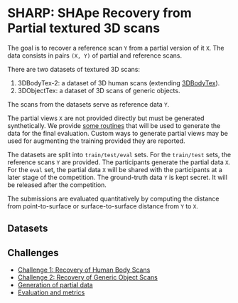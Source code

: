 # SHARP: SHApe Recovery from Partial textured 3D scans

The goal is to recover a reference scan `Y` from a partial version of it `X`.
The data consists in pairs `(X, Y)` of partial and reference scans.

There are two datasets of textured 3D scans:

1. 3DBodyTex-2: a dataset of 3D human scans (extending
   [3DBodyTex](https://cvi2.uni.lu/datasets/)).
2. 3DObjectTex: a dataset of 3D scans of generic objects.

The scans from the datasets serve as reference data `Y`.

The partial views `X` are not provided directly but must be generated
synthetically.
We provide [some routines](sharp/preprocess.py) that will be used to generate
the data for the final evaluation.
Custom ways to generate partial views may be used for augmenting the training
provided they are reported.

The datasets are split into `train/test/eval` sets.
For the `train/test` sets, the reference scans `Y` are provided.
The participants generate the partial data `X`.
For the `eval` set, the partial data `X` will be shared with the participants
at a later stage of the competition.
The ground-truth data `Y` is kept secret.
It will be released after the competition.

The submissions are evaluated quantitatively by computing the distance from
point-to-surface or surface-to-surface distance from `Y` to `X`.

## Datasets

## Challenges

- [Challenge 1: Recovery of Human Body Scans](doc/challenge1.md)
- [Challenge 2: Recovery of Generic Object Scans](doc/challenge2.md)
- [Generation of partial data](doc/partial_data.md)
- [Evaluation and metrics]()
